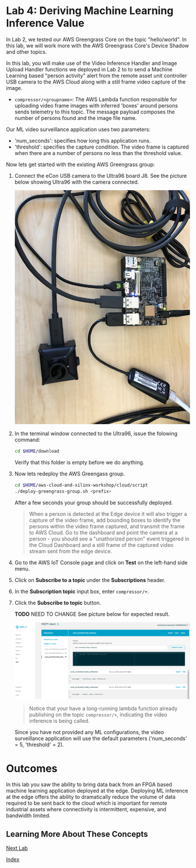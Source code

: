 # Lab 4: Deriving Machine Learning Inference Value

In Lab 2, we tested our AWS Greengrass Core on the topic "hello/world". In this lab, we will work more with the AWS Greengrass Core's Device Shadow and other topics.

In this lab, you will make use of the Video Inference Handler and Image Upload Handler functions we deployed in Lab 2 to to send a Machine Learning based "person activity" alert from the remote asset unit controller USB camera to the AWS Cloud along with a still frame video capture of the image.

* ```compressor/<groupname>```: The AWS Lambda function responsible for uploading video frame images with inferred 'boxes' around persons sends telemetry to this topic. The message payload composes the number of persons found and the image file name.

Our ML video surveillance application uses two parameters:

* 'num_seconds': specifies how long this application runs.
* 'threshold': specifies the capture condition. The video frame is captured when there are a number of persons no less than the threshold value.

Now lets get started with the existing AWS Greengrass group:

1. Connect the eCon USB camera to the Ultra96 board J8.  See the picture below showing Ultra96 with the camera connected.

   ![alt text](images/Ultra96_WithCamera.jpg?raw=true "Ultra96 with USB Camera")

2. In the terminal window connected to the Ultra96, issue the folowing command:
   
   ```bash
   cd $HOME/download
   ```
   Verify that this folder is empty before we do anything.

3. Now lets redeploy the AWS Greengass group.

   ```bash
   cd $HOME/aws-cloud-and-xilinx-workshop/cloud/script
   ./deploy-greengrass-group.sh <prefix>
   ```

   After a few seconds your group should be successfully deployed.

   > When a person is detected at the Edge device it will also trigger a capture of the video frame, add bounding boxes to identify the persons within the video frame captured, and transmit the frame to AWS Cloud.  Go to the dashboard and point the camera at a person - you should see a "unathorized person" event triggered in the Cloud Dashboard and a still frame of the captured video stream sent from the edge device.

4. Go to the AWS IoT Console page and click on **Test** on the left-hand side menu. 
5. Click on **Subscribe to a topic** under the **Subscriptions** header.
6. In the **Subscription topic** input box, enter ```compressor/+```. 
7. Click the **Subscribe to topic** button.

    **TODO** NEED TO CHANGE See picture below for expected result.

   ![alt text](images/Subscribe_Video_Inference.PNG)

   > Notice that your have a long-running lambda function already publishing on the topic ```compressor/+```, indicating the video inference is being called. 

   Since you have not provided any ML configurations, the video surveillance application will use the default parameters ('num_seconds' = 5, 'threshold' = 2).

# Outcomes
In this lab you saw the ability to bring data back from an FPGA based machine learning application deployed at the edge.  Deploying ML inference at the edge offers the ability to dramatically reduce the volume of data required to be sent back to the cloud which is important for remote industrial assets where connectivity is intermittent, expensive, and bandwidth limited.

## Learning More About These Concepts

[Next Lab](./Lab5.md)

[Index](./README.md)

```
